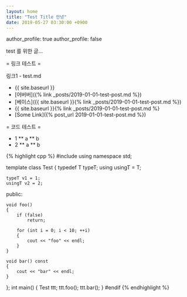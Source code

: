 ```yaml
---
layout: home
title: "Test Title 안녕"
date: 2019-05-27 03:30:00 +0900
---
```



author_profile: true
author_profile: false

test 를 위한 글...

= 링크 테스트 =

링크1 - test.md
* {{ site.baseurl }}
* [어버버]({% link _posts/2019-01-01-test-post.md %})
* [베이스]({{ site.baseurl }}{% link _posts/2019-01-01-test-post.md %})
* {{ site.baseurl }}{% link _posts/2019-01-01-test-post.md %}
* [Some Link]({% post_url 2019-01-01-test-post.md %})



= 코드 테스트 =

* 1
** a
** b
* 2
** a
** b

{% highlight cpp %}
#include <iostream>
using namespace std;

template<typename T>
class Test
{
    typedef T typeT;
	using usingT = T;

    typeT v1 = 1;
	usingT v2 = 2;
public:

    void foo()
    {
        if (false)
            return;

        for (int i = 0; i < 10; ++i)
        {
            cout << "foo" << endl;
        }
    }

	void bar() const
	{
		cout << "bar" << endl;
	}
};
int main()
{
    Test<int> ttt;
    ttt.foo();
    ttt.bar();
}
#endif
{% endhighlight %}
